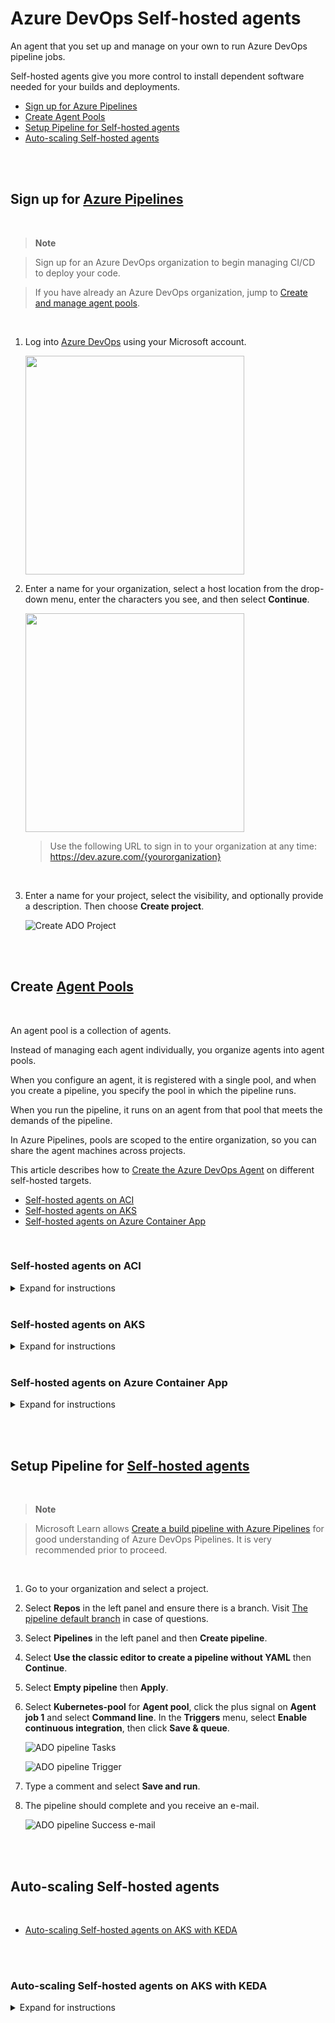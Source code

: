 # Azure DevOps Self-hosted agents

An agent that you set up and manage on your own to run Azure DevOps pipeline jobs.

Self-hosted agents give you more control to install dependent software needed for your builds and deployments.

- [Sign up for Azure Pipelines](#sign-up-for-azure-pipelines)
- [Create Agent Pools](#create-agent-pools)
- [Setup Pipeline for Self-hosted agents](#setup-pipeline-for-self-hosted-agents)
- [Auto-scaling Self-hosted agents](#auto-scaling-self-hosted-agents)

<br><br>

## Sign up for [Azure Pipelines](https://learn.microsoft.com/en-us/azure/devops/pipelines/get-started/pipelines-sign-up?view=azure-devops)

<br>

> **Note**

> Sign up for an Azure DevOps organization to begin managing CI/CD to deploy your code.

> If you have already an Azure DevOps organization, jump to [Create and manage agent pools](#create-and-manage-agent-pools).

<br>

1. Log into [Azure DevOps](https://dev.azure.com/) using your Microsoft account.

   <img src="./images/ado-microsoft_account.png" width="350">

   <br>

2. Enter a name for your organization, select a host location from the drop-down menu, enter the characters you see, and then select **Continue**.

   <img src="./images/ado-organization.png" width="350">

   <br>

   > Use the following URL to sign in to your organization at any time: https://dev.azure.com/{yourorganization}

   <br>

3. Enter a name for your project, select the visibility, and optionally provide a description. Then choose **Create project**.

   ![Create ADO Project](/images/ado-create_project.png)


<br><br>

## Create [Agent Pools](https://learn.microsoft.com/en-us/azure/devops/pipelines/agents/pools-queues?view=azure-devops&tabs=yaml%2Cbrowser#create-agent-pools)

<br>

An agent pool is a collection of agents.

Instead of managing each agent individually, you organize agents into agent pools.

When you configure an agent, it is registered with a single pool, and when you create a pipeline, you specify the pool in which the pipeline runs.

When you run the pipeline, it runs on an agent from that pool that meets the demands of the pipeline.

In Azure Pipelines, pools are scoped to the entire organization, so you can share the agent machines across projects.

This article describes how to [Create the Azure DevOps Agent](https://learn.microsoft.com/en-us/azure/devops/pipelines/agents/pools-queues?view=azure-devops&tabs=yaml%2Cbrowser#create-agent-pools) on different self-hosted targets.

- [Self-hosted agents on ACI](#self-hosted-agents-on-aci)
- [Self-hosted agents on AKS](#self-hosted-agents-on-aks)
- [Self-hosted agents on Azure Container App](#self-hosted-agents-on-azure-container-app)

<br>

### Self-hosted agents on **ACI**

<details>
<summary>Expand for instructions</summary>

<br>

> **Note**

> The [Azure Command-Line Interface (CLI)](https://learn.microsoft.com/en-us/cli/azure/what-is-azure-cli) is required to perform this section, unless you use Azure Cloud Shell.

<br>

1. Go to your organization and select **Organization settings**.

   ![ADO Organization Settings](/images/ado-organization_settings.png)

2. Select **Agent pools** in the left panel under **Pipelines**.

   ![ADO Organization Settings Agent pools](/images/ado-organization_settings-agent_pools.png)

3. Select **Add pool**.

4. Select **Self-hosted** for **Pool type**, type **ACI-pool** as the **Name** of the agent pool and select **Create**.

   <img src="./images/aci-organization_settings-agent_pools-add.png" width="350">

5. Create in your machine a directory of your choice and navigate into it.

   > Example only.

   ![ACI dir](/images/aci-local_dir.png)

6. Save the following content to file **```Dockerfile```**.

   ```
   FROM ubuntu:20.04
   RUN DEBIAN_FRONTEND=noninteractive apt-get update
   RUN DEBIAN_FRONTEND=noninteractive apt-get upgrade -y

   RUN DEBIAN_FRONTEND=noninteractive apt-get install -y -qq --no-install-recommends \
       apt-transport-https \
       apt-utils \
       ca-certificates \
       curl \
       git \
       iputils-ping \
       jq \
       lsb-release \
       software-properties-common

   RUN curl -sL https://aka.ms/InstallAzureCLIDeb | bash

   # Can be 'linux-x64', 'linux-arm64', 'linux-arm', 'rhel.6-x64'.
   ENV TARGETARCH=linux-x64

   WORKDIR /azp

   COPY ./start.sh .
   RUN chmod +x start.sh

   ENTRYPOINT [ "./start.sh" ]
   ```

7. Save the following content to file **```start.sh```**.

   ```
   #!/bin/bash
   set -e

   if [ -z "$AZP_URL" ]; then
       echo 1>&2 "error: missing AZP_URL environment variable"
       exit 1
   fi

   if [ -z "$AZP_TOKEN_FILE" ]; then
       if [ -z "$AZP_TOKEN" ]; then
           echo 1>&2 "error: missing AZP_TOKEN environment variable"
           exit 1
       fi

       AZP_TOKEN_FILE=/azp/.token
       echo -n $AZP_TOKEN > "$AZP_TOKEN_FILE"
   fi

   unset AZP_TOKEN

   if [ -n "$AZP_WORK" ]; then
       mkdir -p "$AZP_WORK"
   fi

   export AGENT_ALLOW_RUNASROOT="1"

   cleanup() {
       if [ -e config.sh ]; then
           print_header "Cleanup. Removing Azure Pipelines agent..."

           # If the agent has some running jobs, the configuration removal process will fail.
           # So, give it some time to finish the job.
           while true; do
           ./config.sh remove --unattended --auth PAT --token $(cat "$AZP_TOKEN_FILE") && break

           echo "Retrying in 30 seconds..."
           sleep 30
           done
       fi
   }

   print_header() {
       lightcyan='\033[1;36m'
       nocolor='\033[0m'
       echo -e "${lightcyan}$1${nocolor}"
   }

   # Let the agent ignore the token env variables
   export VSO_AGENT_IGNORE=AZP_TOKEN,AZP_TOKEN_FILE

   print_header "1. Determining matching Azure Pipelines agent..."

   AZP_AGENT_PACKAGES=$(curl -LsS \
       -u user:$(cat "$AZP_TOKEN_FILE") \
       -H 'Accept:application/json;' \
       "$AZP_URL/_apis/distributedtask/packages/agent?platform=$TARGETARCH&top=1")

   AZP_AGENT_PACKAGE_LATEST_URL=$(echo "$AZP_AGENT_PACKAGES" | jq -r '.value[0].downloadUrl')

   if [ -z "$AZP_AGENT_PACKAGE_LATEST_URL" -o "$AZP_AGENT_PACKAGE_LATEST_URL" == "null" ]; then
       echo 1>&2 "error: could not determine a matching Azure Pipelines agent"
       echo 1>&2 "check that account '$AZP_URL' is correct and the token is valid for that account"
       exit 1
   fi

   print_header "2. Downloading and extracting Azure Pipelines agent..."

   curl -LsS $AZP_AGENT_PACKAGE_LATEST_URL | tar -xz & wait $!

   source ./env.sh

   print_header "3. Configuring Azure Pipelines agent..."

   ./config.sh --unattended \
       --agent "${AZP_AGENT_NAME:-$(hostname)}" \
       --url "$AZP_URL" \
       --auth PAT \
       --token $(cat "$AZP_TOKEN_FILE") \
       --pool "${AZP_POOL:-Default}" \
       --work "${AZP_WORK:-_work}" \
       --replace \
       --acceptTeeEula & wait $!

   print_header "4. Running Azure Pipelines agent..."

   trap 'cleanup; exit 0' EXIT
   trap 'cleanup; exit 130' INT
   trap 'cleanup; exit 143' TERM

   chmod +x ./run-docker.sh

   # To be aware of TERM and INT signals call run.sh
   # Running it with the --once flag at the end will shut down the agent after the build is executed
   ./run-docker.sh "$@" & wait $!
   ```

8. Deploy and configure Azure Container Registry.

   > **Note**

   > Follow the steps in [Quickstart: Create an Azure container registry](https://learn.microsoft.com/en-us/azure/container-registry/container-registry-get-started-portal).

   > After this, you can push and pull containers from Azure Container Registry.

9. Build the container and push it into a Container Registry repository of your choice.

   ```console
   docker build -t akspoolacr.azurecr.io/adoagent:latest .
   docker push akspoolacr.azurecr.io/adoagent:latest
   ```

   > **Warning**

   > Replace ```akspoolacr.azurecr.io``` by your Container Registry account and ensure you are logged to the Container registry.

10. Save the following content to file **```deployment.yml```**.

    ```
    apiVersion: 2019-12-01
    location: westus
    name: adoagentgroup
    properties:
    containers:
    - name: adoagent
        properties:
        image: akspoolacr.azurecr.io/adoagent:latest
        resources:
            requests:
            cpu: 1
            memoryInGb: 1.5
        environmentVariables:
            - name: AZP_URL
              value: https://dev.azure.com/csu-csa-appinnovation
            - name: AZP_TOKEN
              value: XXXXXXXXXXXXXX
            - name: AZP_POOL
              value: ACI-pool
    imageRegistryCredentials:
    - server: akspoolacr.azurecr.io
        username: akspoolacr
        password: XXXXXXXXXXXX
    osType: Linux
    type: Microsoft.ContainerInstance/containerGroups
    ```

    > **Warning**

    > You need replace values for vars ```location```, ```name```, ```image```, ```AZP_URL```, ```AZP_TOKEN```, ```AZP_POOL``` and ```'imageRegistryCredentials``` with your proper values.

    | Env Var | Description |
    |----------|---------------|
    | `AZP_URL` | The URL of the Azure DevOps or Azure DevOps Server instance. |
    | `AZP_TOKEN` | [Personal Access Token](https://learn.microsoft.com/en-us/azure/devops/organizations/accounts/use-personal-access-tokens-to-authenticate?view=azure-devops&amp%3Btabs=Windows&tabs=Windows) (PAT) with Agent Pools (read, manage) scope, created by a user who has permission to configure agents, at AZP_URL. |

11. Deploy and configure Azure Container Instance (ACI).

    ```console
    az container create \
      --resource-group $AZ_RESOURCE_GROUP \
      --file deployment.yml
    ```

    > **Warning**

    > You need replace value for ```$AZ_RESOURCE_GROUP``` with your proper value.

12. Validate if the ACI container is running using Azure portal.

    ![ADO agent running](/images/aci-container_running.png)

13. Go to your **Organization settings**, select **Agent pools** and select **ACI-pool**.

14. You should now see your ACI container connected in the **Agents** menu.

    ![ADO agent connected](/images/aci-agent_connected.png)

    > **Note**

    > You can run multiple ACI container instances using Container Groups. See [Tutorial: Deploy a multi-container group using Docker Compose](https://learn.microsoft.com/en-us/azure/container-instances/tutorial-docker-compose) for details.

</details>

<br>

### Self-hosted agents on **AKS**

<details>
<summary>Expand for instructions</summary>

<br>

> **Note**

> The [Azure Command-Line Interface (CLI)](https://learn.microsoft.com/en-us/cli/azure/what-is-azure-cli) is required to perform this section, unless you use Azure Cloud Shell.

> Architecture reference
> ![AKS Architecture](/images/aks-architecture.png)

<br>

1. Go to your organization and select **Organization settings**.

   ![ADO Organization Settings](/images/ado-organization_settings.png)

2. Select **Agent pools** in the left panel under **Pipelines**.

   ![ADO Organization Settings Agent pools](/images/ado-organization_settings-agent_pools.png)

3. Select **Add pool**.

4. Select **Self-hosted** for **Pool type**, type **AKS-pool** as the **Name** of the agent pool and select **Create**.

   <img src="./images/aks-organization_settings-agent_pools-add.png" width="350">

5. Create in your machine a directory of your choice and navigate into it.

   > Example only.

   ![Doker dir](/images/aks-local_dir.png)

6. Save the following content to file **```Dockerfile```**.

   ```
   FROM ubuntu:20.04
   RUN DEBIAN_FRONTEND=noninteractive apt-get update
   RUN DEBIAN_FRONTEND=noninteractive apt-get upgrade -y

   RUN DEBIAN_FRONTEND=noninteractive apt-get install -y -qq --no-install-recommends \
       apt-transport-https \
       apt-utils \
       ca-certificates \
       curl \
       git \
       iputils-ping \
       jq \
       lsb-release \
       software-properties-common

   RUN curl -sL https://aka.ms/InstallAzureCLIDeb | bash

   # Can be 'linux-x64', 'linux-arm64', 'linux-arm', 'rhel.6-x64'.
   ENV TARGETARCH=linux-x64

   WORKDIR /azp

   COPY ./start.sh .
   RUN chmod +x start.sh

   ENTRYPOINT [ "./start.sh" ]
   ```

7. Save the following content to file **```start.sh```**.

   ```
   #!/bin/bash
   set -e

   if [ -z "$AZP_URL" ]; then
       echo 1>&2 "error: missing AZP_URL environment variable"
       exit 1
   fi

   if [ -z "$AZP_TOKEN_FILE" ]; then
       if [ -z "$AZP_TOKEN" ]; then
           echo 1>&2 "error: missing AZP_TOKEN environment variable"
           exit 1
       fi

       AZP_TOKEN_FILE=/azp/.token
       echo -n $AZP_TOKEN > "$AZP_TOKEN_FILE"
   fi

   unset AZP_TOKEN

   if [ -n "$AZP_WORK" ]; then
       mkdir -p "$AZP_WORK"
   fi

   export AGENT_ALLOW_RUNASROOT="1"

   cleanup() {
       if [ -e config.sh ]; then
           print_header "Cleanup. Removing Azure Pipelines agent..."

           # If the agent has some running jobs, the configuration removal process will fail.
           # So, give it some time to finish the job.
           while true; do
           ./config.sh remove --unattended --auth PAT --token $(cat "$AZP_TOKEN_FILE") && break

           echo "Retrying in 30 seconds..."
           sleep 30
           done
       fi
   }

   print_header() {
       lightcyan='\033[1;36m'
       nocolor='\033[0m'
       echo -e "${lightcyan}$1${nocolor}"
   }

   # Let the agent ignore the token env variables
   export VSO_AGENT_IGNORE=AZP_TOKEN,AZP_TOKEN_FILE

   print_header "1. Determining matching Azure Pipelines agent..."

   AZP_AGENT_PACKAGES=$(curl -LsS \
       -u user:$(cat "$AZP_TOKEN_FILE") \
       -H 'Accept:application/json;' \
       "$AZP_URL/_apis/distributedtask/packages/agent?platform=$TARGETARCH&top=1")

   AZP_AGENT_PACKAGE_LATEST_URL=$(echo "$AZP_AGENT_PACKAGES" | jq -r '.value[0].downloadUrl')

   if [ -z "$AZP_AGENT_PACKAGE_LATEST_URL" -o "$AZP_AGENT_PACKAGE_LATEST_URL" == "null" ]; then
       echo 1>&2 "error: could not determine a matching Azure Pipelines agent"
       echo 1>&2 "check that account '$AZP_URL' is correct and the token is valid for that account"
       exit 1
   fi

   print_header "2. Downloading and extracting Azure Pipelines agent..."

   curl -LsS $AZP_AGENT_PACKAGE_LATEST_URL | tar -xz & wait $!

   source ./env.sh

   print_header "3. Configuring Azure Pipelines agent..."

   ./config.sh --unattended \
       --agent "${AZP_AGENT_NAME:-$(hostname)}" \
       --url "$AZP_URL" \
       --auth PAT \
       --token $(cat "$AZP_TOKEN_FILE") \
       --pool "${AZP_POOL:-Default}" \
       --work "${AZP_WORK:-_work}" \
       --replace \
       --acceptTeeEula & wait $!

   print_header "4. Running Azure Pipelines agent..."

   trap 'cleanup; exit 0' EXIT
   trap 'cleanup; exit 130' INT
   trap 'cleanup; exit 143' TERM

   chmod +x ./run-docker.sh

   # To be aware of TERM and INT signals call run.sh
   # Running it with the --once flag at the end will shut down the agent after the build is executed
   ./run-docker.sh "$@" & wait $!
   ```

8. Deploy and configure Azure Kubernetes Service (AKS).

   > **Note**

   > Follow the steps in [Quickstart: Deploy an Azure Kubernetes Service (AKS) cluster](https://learn.microsoft.com/en-us/azure/container-registry/container-registry-get-started-portal).

9. Deploy and configure Azure Container Registry.

   > **Note**

   > Follow the steps in [Quickstart: Create an Azure container registry](https://learn.microsoft.com/en-us/azure/container-registry/container-registry-get-started-portal).

   > After this, you can push and pull containers from Azure Container Registry.

10. Build the container and push it into a Container Registry repository of your choice.

    ```console
    docker build -t akspoolacr.azurecr.io/adoagent:latest .
    docker push akspoolacr.azurecr.io/adoagent:latest
    ```

    > **Warning**

    > Replace ```akspoolacr.azurecr.io``` by your Container Registry account and ensure you are logged to the Container registry.

11. Save the following content to file **```deployment.yml```**.

    ```
    apiVersion: apps/v1
    kind: Deployment
    metadata:
    name: adoagent-deployment
    spec:
    selector:
        matchLabels:
        app: adoagent
    replicas: 2
    template:
        metadata:
        labels:
            app: adoagent
        spec:
        containers:
        - name: adoagent
            image: akspoolacr.azurecr.io/adoagent:latest
            env:
            - name: AZP_URL
              value: https://dev.azure.com/csu-csa-appinnovation
            - name: AZP_TOKEN
              value: XXXXXXXXXXXXXXXXXXXXXXXXXXXXX
            - name: AZP_POOL
              value: AKS-pool
    ```

    > **Warning**

    > You need replace values for vars ```AZP_URL``` and ```AZP_TOKEN``` with your ADO url and token.

    > Replace ```akspoolacr.azurecr.io``` by your Container Registry account.

    | Env Var | Description |
    |----------|---------------|
    | `AZP_URL` | The URL of the Azure DevOps or Azure DevOps Server instance. |
    | `AZP_TOKEN` | [Personal Access Token](https://learn.microsoft.com/en-us/azure/devops/organizations/accounts/use-personal-access-tokens-to-authenticate?view=azure-devops&amp%3Btabs=Windows&tabs=Windows) (PAT) with Agent Pools (read, manage) scope, created by a user who has permission to configure agents, at AZP_URL. |

12. Connect to your AKS cluster.

    ```console
    az account set --subscription $AZ_SUBSCRIPTION_ID
    az aks get-credentials --resource-group $AZ_RESOURCE_GROUP --name $AZ_AKS_CLUSTER
    ```

    > **Warning**

    > You need replace ```$AZ_SUBSCRIPTION_ID```, ```$AZ_RESOURCE_GROUP```  and ```$AZ_AKS_CLUSTER``` with your proper values.

13. Deploy the AKS pods.

    ```console
    kubectl apply -f deployment.yml
    ```

14. Validate if the AKS pods are running with command ```kubectl get pods -o wide```.

    ![ADO agent running](/images/aks-pods_running.png)

15. Go to your **Organization settings**, select **Agent pools** and select **AKS-pool**.

16. You should now see your AKS pods connected in the **Agents** menu.

    ![ADO agent connected](/images/aks-agents_connected.png)

    > **Note**

    > You can run multiple pods as you want. In the picture there are 2 online as example only.

</details>

<br>

### Self-hosted agents on **Azure Container App**

<details>
<summary>Expand for instructions</summary>

<br>

> **Note**

> The [Azure Command-Line Interface (CLI)](https://learn.microsoft.com/en-us/cli/azure/what-is-azure-cli) version 2.42 or higher is required to perform this section, unless you use Azure Cloud Shell.

<br>

1. Go to your organization and select **Organization settings**.

   ![ADO Organization Settings](/images/ado-organization_settings.png)

2. Select **Agent pools** in the left panel under **Pipelines**.

   ![ADO Organization Settings Agent pools](/images/ado-organization_settings-agent_pools.png)

3. Select **Add pool**.

4. Select **Self-hosted** for **Pool type**, type **ContainerApp-pool** as the **Name** of the agent pool and select **Create**.

   <img src="./images/ContainerApps-organization_settings-agent_pools-add.png" width="350">

5. Create in your machine a directory of your choice and navigate into it.

   > Example only.

   ![Doker dir](/images/ContainerApps-local_dir.png)

6. Save the following content to file **```Dockerfile```**.

   ```
   FROM ubuntu:20.04
   RUN DEBIAN_FRONTEND=noninteractive apt-get update
   RUN DEBIAN_FRONTEND=noninteractive apt-get upgrade -y

   RUN DEBIAN_FRONTEND=noninteractive apt-get install -y -qq --no-install-recommends \
       apt-transport-https \
       apt-utils \
       ca-certificates \
       curl \
       git \
       iputils-ping \
       jq \
       lsb-release \
       software-properties-common

   RUN curl -sL https://aka.ms/InstallAzureCLIDeb | bash

   # Can be 'linux-x64', 'linux-arm64', 'linux-arm', 'rhel.6-x64'.
   ENV TARGETARCH=linux-x64

   WORKDIR /azp

   COPY ./start.sh .
   RUN chmod +x start.sh

   ENTRYPOINT [ "./start.sh" ]
   ```

7. Save the following content to file **```start.sh```**.

   ```
   #!/bin/bash
   set -e

   if [ -z "$AZP_URL" ]; then
       echo 1>&2 "error: missing AZP_URL environment variable"
       exit 1
   fi

   if [ -z "$AZP_TOKEN_FILE" ]; then
       if [ -z "$AZP_TOKEN" ]; then
           echo 1>&2 "error: missing AZP_TOKEN environment variable"
           exit 1
       fi

       AZP_TOKEN_FILE=/azp/.token
       echo -n $AZP_TOKEN > "$AZP_TOKEN_FILE"
   fi

   unset AZP_TOKEN

   if [ -n "$AZP_WORK" ]; then
       mkdir -p "$AZP_WORK"
   fi

   export AGENT_ALLOW_RUNASROOT="1"

   cleanup() {
       if [ -e config.sh ]; then
           print_header "Cleanup. Removing Azure Pipelines agent..."

           # If the agent has some running jobs, the configuration removal process will fail.
           # So, give it some time to finish the job.
           while true; do
           ./config.sh remove --unattended --auth PAT --token $(cat "$AZP_TOKEN_FILE") && break

           echo "Retrying in 30 seconds..."
           sleep 30
           done
       fi
   }

   print_header() {
       lightcyan='\033[1;36m'
       nocolor='\033[0m'
       echo -e "${lightcyan}$1${nocolor}"
   }

   # Let the agent ignore the token env variables
   export VSO_AGENT_IGNORE=AZP_TOKEN,AZP_TOKEN_FILE

   print_header "1. Determining matching Azure Pipelines agent..."

   AZP_AGENT_PACKAGES=$(curl -LsS \
       -u user:$(cat "$AZP_TOKEN_FILE") \
       -H 'Accept:application/json;' \
       "$AZP_URL/_apis/distributedtask/packages/agent?platform=$TARGETARCH&top=1")

   AZP_AGENT_PACKAGE_LATEST_URL=$(echo "$AZP_AGENT_PACKAGES" | jq -r '.value[0].downloadUrl')

   if [ -z "$AZP_AGENT_PACKAGE_LATEST_URL" -o "$AZP_AGENT_PACKAGE_LATEST_URL" == "null" ]; then
       echo 1>&2 "error: could not determine a matching Azure Pipelines agent"
       echo 1>&2 "check that account '$AZP_URL' is correct and the token is valid for that account"
       exit 1
   fi

   print_header "2. Downloading and extracting Azure Pipelines agent..."

   curl -LsS $AZP_AGENT_PACKAGE_LATEST_URL | tar -xz & wait $!

   source ./env.sh

   print_header "3. Configuring Azure Pipelines agent..."

   ./config.sh --unattended \
       --agent "${AZP_AGENT_NAME:-$(hostname)}" \
       --url "$AZP_URL" \
       --auth PAT \
       --token $(cat "$AZP_TOKEN_FILE") \
       --pool "${AZP_POOL:-Default}" \
       --work "${AZP_WORK:-_work}" \
       --replace \
       --acceptTeeEula & wait $!

   print_header "4. Running Azure Pipelines agent..."

   trap 'cleanup; exit 0' EXIT
   trap 'cleanup; exit 130' INT
   trap 'cleanup; exit 143' TERM

   chmod +x ./run-docker.sh

   # To be aware of TERM and INT signals call run.sh
   # Running it with the --once flag at the end will shut down the agent after the build is executed
   ./run-docker.sh "$@" & wait $!
   ```

8. Deploy and configure Azure Container Registry.

   > **Note**

   > Follow the steps in [Quickstart: Create an Azure container registry](https://learn.microsoft.com/en-us/azure/container-registry/container-registry-get-started-portal).

   > After this, you can push and pull containers from Azure Container Registry.

9. Build the container and push it into a Container Registry repository of your choice.

   ```console
   docker build -t akspoolacr.azurecr.io/adoagent:latest .
   docker push akspoolacr.azurecr.io/adoagent:latest
   ```

   > **Warning**

   > Replace ```akspoolacr.azurecr.io``` by your Container Registry account and ensure you are logged to the Container registry.

10. Deploy an existing container image with the command line.

    > **Note**

    > Follow the steps in [Quickstart: Deploy an existing container image with the command line](https://learn.microsoft.com/en-us/azure/container-apps/get-started-existing-container-image?tabs=bash&pivots=container-apps-private-registry).

    > Below a creation example.

    ```console
    az containerapp create \
    --name containerapp-pool \
    --resource-group $RESOURCE_GROUP \
    --image akspoolacr.azurecr.io/adoagent:latest \
    --environment $CONTAINERAPPS_ENVIRONMENT \
    --registry-server akspoolacr.azurecr.io \
    --registry-username akspoolacr \
    --registry-password XXXXXXXXXXXXXX \
    --min-replicas 2 \
    --max-replicas 8 \
    --secrets 'azptoken=XXXXXXXXXXXXXXXXXXXXXXXX' \
    --env-vars \
        'AZP_URL=https://dev.azure.com/csu-csa-appinnovation' \
        'AZP_TOKEN=secretref:azptoken' \
        'AZP_POOL=ContainerApps-pool'
    ```

    > **Warning**

    > You need replace values for vars ```resource-group```, ```image```, ```environment```, ```registry-server```, ```registry-username```, ```registry-password```, ```azptoken``` and ```'AZP_URL``` with your proper values.

    | Env Var | Description |
    |----------|---------------|
    | `AZP_URL` | The URL of the Azure DevOps or Azure DevOps Server instance. |
    | `AZP_TOKEN` | [Personal Access Token](https://learn.microsoft.com/en-us/azure/devops/organizations/accounts/use-personal-access-tokens-to-authenticate?view=azure-devops&amp%3Btabs=Windows&tabs=Windows) (PAT) with Agent Pools (read, manage) scope, created by a user who has permission to configure agents, at AZP_URL. |

11. Validate if the Azure Container Apps containers are running in Azure Portal.

    ![ADO agent running](/images/ContainerApps-pods_running.png)

15. Go to your **Organization settings**, select **Agent pools** and select **ContainerApps-pool**.

16. You should now see your Azure Container Apps containers connected in the **Agents** menu, as the example below.

    ![ADO agent connected](/images/ContainerApps-agents_connected.png)

    > **Note**

    > You can run multiple pods as you want. In the picture there are 2 online as example only.

</details>

<br><br>

## Setup Pipeline for [Self-hosted agents](https://learn.microsoft.com/en-us/azure/devops/pipelines/agents/v2-linux?view=azure-devops)

<br>

> **Note**

> Microsoft Learn allows [Create a build pipeline with Azure Pipelines](https://learn.microsoft.com/en-us/training/modules/create-a-build-pipeline/?view=azure-devops) for good understanding of Azure DevOps Pipelines. It is very recommended prior to proceed.

<br>

1. Go to your organization and select a project.

2. Select **Repos** in the left panel and ensure there is a branch. Visit [The pipeline default branch](https://learn.microsoft.com/en-us/azure/devops/pipelines/process/pipeline-default-branch?view=azure-devops) in case of questions.

3. Select **Pipelines** in the left panel and then **Create pipeline**.

4. Select **Use the classic editor to create a pipeline without YAML** then **Continue**.

5. Select **Empty pipeline** then **Apply**.

6. Select **Kubernetes-pool** for **Agent pool**, click the plus signal on **Agent job 1** and select **Command line**. In the **Triggers** menu, select **Enable continuous integration**, then click **Save & queue**.

   ![ADO pipeline Tasks](/images/ado-pipeline-tasks.png)

   ![ADO pipeline Trigger](/images/ado-pipeline-trigger.png)

7. Type a comment and select **Save and run**.

8. The pipeline should complete and you receive an e-mail.

   ![ADO pipeline Success e-mail](/images/ado-pipeline-success_email.png)

<br><br>

## Auto-scaling Self-hosted agents

<br>

- [Auto-scaling Self-hosted agents on AKS with KEDA](#auto-scaling-self-hosted-agents-on-AKS-with-KEDA)<br><br>

<br>

### Auto-scaling Self-hosted agents on **AKS** with **KEDA**

<details>
<summary>Expand for instructions</summary>

<br>

With the addition of Azure Piplines support in KEDA, it is possible to autoscale your Azure Pipelines agents based on the agent pool queue length.

Self-hosted Azure Pipelines agents are used for this scaler. By autoscaling the agents you can create a scalable CI/CD environment.

> **Note**

> It is required you already created [Self-hosted agents on AKS](#self-hosted-agents-on-aks).

<br>

1. Deploy **KEDA** into your AKS cluster.

   > Refer to [Deploying KEDA](https://keda.sh/docs/2.10/deploy/) for details.

2. Deploy a Kubernetes manifest to create the **ScaledObject** in order for KEDA to start scaling the Self-hosted agents on AKS.

   ```
   apiVersion: v1
   kind: Secret
   metadata:
   name: pipeline-auth
   data:
   personalAccessToken: <base64 encoded PAT>
   ---
   apiVersion: keda.sh/v1alpha1
   kind: TriggerAuthentication
   metadata:
   name: pipeline-trigger-auth
   spec:
   secretTargetRef:
       - parameter: personalAccessToken
       name: pipeline-auth
       key: personalAccessToken
   ---
   apiVersion: keda.sh/v1alpha1
   kind: ScaledObject
   metadata:
   name: azure-pipelines-scaledobject
   spec:
   scaleTargetRef:
       name: azdevops-deployment
   minReplicaCount: 1
   maxReplicaCount: 5 
   triggers:
   - type: azure-pipelines
       metadata:
       poolID: "1"
       organizationURLFromEnv: "AZP_URL"
       authenticationRef:
       name: pipeline-trigger-auth
   ```

3. Validate if the **ScaledObject** object is deployed successfully.

   > Example only. **READY** field should be **True**. Run `kubectl describe scaledobject` for more details.

   ![ScaledObject status](/images/aks-auto_scaling-scaledobject-status.png)

4. After deploying the Self-hosted agent and the KEDA ScaledObject, it is time to see the autoscaling in action.

   - First, check the current pods running in the deployment. In my case I have only one.

     ![ScaledObject status](/images/aks-auto_scaling-pods-before.png)

   - Now let’s queue some builds and let´s them to be pending.

     ![ScaledObject status](/images/aks-auto_scaling-pipeline-pending.png)

   - As a result, you see that KEDA starts scaling out the pods to meet the pending jobs. In my case, as I have only 2 paralel jobs available, it scaled automatically to 2 pods.

     ![ScaledObject status](/images/aks-auto_scaling-pods-after.png)

</details>

<br>